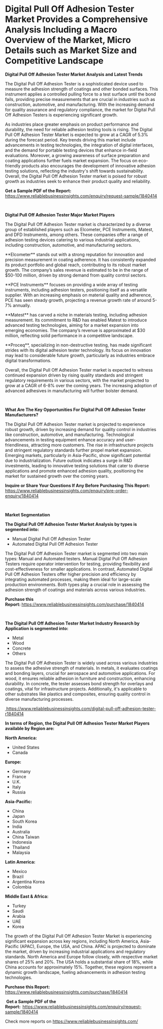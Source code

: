 <p><h1>Digital Pull Off Adhesion Tester Market Provides a Comprehensive Analysis Including a Macro Overview of the Market, Micro Details such as Market Size and Competitive Landscape</h1></p><p><strong>Digital Pull Off Adhesion Tester Market Analysis and Latest Trends</strong></p>
<p><p>The Digital Pull Off Adhesion Tester is a sophisticated device used to measure the adhesion strength of coatings and other bonded surfaces. This instrument applies a controlled pulling force to a test surface until the bond fails, providing precise measurements that are crucial in industries such as construction, automotive, and manufacturing. With the increasing demand for quality assurance and regulatory compliance, the market for Digital Pull Off Adhesion Testers is experiencing significant growth. </p><p>As industries place greater emphasis on product performance and durability, the need for reliable adhesion testing tools is rising. The Digital Pull Off Adhesion Tester Market is expected to grow at a CAGR of 5.3% during the forecast period. Key trends driving this market include advancements in testing technologies, the integration of digital interfaces, and the demand for portable testing devices that enhance in-field evaluations. Moreover, a growing awareness of surface preparation and coating applications further fuels market expansion. The focus on eco-friendly products also encourages the development of innovative adhesion testing solutions, reflecting the industry's shift towards sustainability. Overall, the Digital Pull Off Adhesion Tester market is poised for robust growth as industries seek to enhance their product quality and reliability.</p></p>
<p><strong>Get a Sample PDF of the Report:&nbsp;</strong> <a href="https://www.reliablebusinessinsights.com/enquiry/request-sample/1840414?utm_campaign=2444&utm_medium=2&utm_source=Github&utm_content=ia&utm_term=22022025&utm_id=digital-pull-off-adhesion-tester">https://www.reliablebusinessinsights.com/enquiry/request-sample/1840414</a></p>
<p>&nbsp;</p>
<p><strong>Digital Pull Off Adhesion Tester Major Market Players</strong></p>
<p><p>The Digital Pull Off Adhesion Tester market is characterized by a diverse group of established players such as Elcometer, PCE Instruments, Matest, and DFD Instruments, among others. These companies offer a range of adhesion testing devices catering to various industrial applications, including construction, automotive, and manufacturing sectors.</p><p>**Elcometer** stands out with a strong reputation for innovation and precision measurement in coating adherence. It has consistently expanded its product portfolio and global reach, contributing to its robust market growth. The company’s sales revenue is estimated to be in the range of $50-100 million, driven by strong demand from quality control sectors.</p><p>**PCE Instruments** focuses on providing a wide array of testing instruments, including adhesion testers, positioning itself as a versatile supplier. With an increasing emphasis on material quality and adherence, PCE has seen steady growth, projecting a revenue growth rate of around 5-7% annually.</p><p>**Matest** has carved a niche in materials testing, including adhesion measurement. Its commitment to R&D has enabled Matest to introduce advanced testing technologies, aiming for a market expansion into emerging economies. The company’s revenue is approximated at $30 million, reflecting solid performance in a competitive landscape.</p><p>**Proceq**, specializing in non-destructive testing, has made significant strides with its digital adhesion tester technology. Its focus on innovation may lead to considerable future growth, particularly as industries embrace digital transformations. </p><p>Overall, the Digital Pull Off Adhesion Tester market is expected to witness continued expansion driven by rising quality standards and stringent regulatory requirements in various sectors, with the market projected to grow at a CAGR of 6-8% over the coming years. The increasing adoption of advanced adhesives in manufacturing will further bolster demand.</p></p>
<p>&nbsp;</p>
<p><strong>What Are The Key Opportunities For Digital Pull Off Adhesion Tester Manufacturers?</strong></p>
<p><p>The Digital Pull Off Adhesion Tester market is projected to experience robust growth, driven by increasing demand for quality control in industries like construction, automotive, and manufacturing. Technological advancements in testing equipment enhance accuracy and user-friendliness, attracting more customers. The rise in infrastructure projects and stringent regulatory standards further propel market expansion. Emerging markets, particularly in Asia-Pacific, show significant potential due to industrialization. Future outlook indicates a surge in R&D investments, leading to innovative testing solutions that cater to diverse applications and promote enhanced adhesion quality, positioning the market for sustained growth over the coming years.</p></p>
<p><strong>Inquire or Share Your Questions If Any Before Purchasing This Report:</strong> <a href="https://www.reliablebusinessinsights.com/enquiry/pre-order-enquiry/1840414?utm_campaign=2444&utm_medium=2&utm_source=Github&utm_content=ia&utm_term=22022025&utm_id=digital-pull-off-adhesion-tester">https://www.reliablebusinessinsights.com/enquiry/pre-order-enquiry/1840414</a></p>
<p>&nbsp;</p>
<p><strong>Market Segmentation</strong></p>
<p><strong>The Digital Pull Off Adhesion Tester Market Analysis by types is segmented into:</strong></p>
<p><ul><li>Manual Digital Pull Off Adhesion Tester</li><li>Automated Digital Pull Off Adhesion Tester</li></ul></p>
<p><p>The Digital Pull Off Adhesion Tester market is segmented into two main types: Manual and Automated testers. Manual Digital Pull Off Adhesion Testers require operator intervention for testing, providing flexibility and cost-effectiveness for smaller applications. In contrast, Automated Digital Pull Off Adhesion Testers offer higher precision and efficiency by integrating automated processes, making them ideal for large-scale production environments. Both types play a crucial role in assessing the adhesion strength of coatings and materials across various industries.</p></p>
<p><strong>Purchase this Report:&nbsp;</strong><a href="https://www.reliablebusinessinsights.com/purchase/1840414?utm_campaign=2444&utm_medium=2&utm_source=Github&utm_content=ia&utm_term=22022025&utm_id=digital-pull-off-adhesion-tester">https://www.reliablebusinessinsights.com/purchase/1840414</a></p>
<p>&nbsp;</p>
<p><strong>The Digital Pull Off Adhesion Tester Market Industry Research by Application is segmented into:</strong></p>
<p><ul><li>Metal</li><li>Wood</li><li>Concrete</li><li>Others</li></ul></p>
<p><p>The Digital Pull Off Adhesion Tester is widely used across various industries to assess the adhesive strength of materials. In metals, it evaluates coatings and bonding layers, crucial for aerospace and automotive applications. For wood, it ensures reliable adhesion in furniture and construction, enhancing durability. In concrete, the tester assesses bond strength for overlays and coatings, vital for infrastructure projects. Additionally, it's applicable to other substrates like plastics and composites, ensuring quality control in diverse manufacturing processes.</p></p>
<p><a href="https://www.reliablebusinessinsights.com/digital-pull-off-adhesion-tester-r1840414?utm_campaign=2444&utm_medium=2&utm_source=Github&utm_content=ia&utm_term=22022025&utm_id=digital-pull-off-adhesion-tester">&nbsp;https://www.reliablebusinessinsights.com/digital-pull-off-adhesion-tester-r1840414</a></p>
<p><strong>In terms of Region, the Digital Pull Off Adhesion Tester Market Players available by Region are:</strong></p>
<p>
    <p> <strong> North America: </strong>
        <ul>
            <li>United States</li>
            <li>Canada</li>
        </ul>
        </p> 
    <p> <strong> Europe: </strong>
        <ul>
            <li>Germany</li>
            <li>France</li>
            <li>U.K.</li>
            <li>Italy</li>
            <li>Russia</li>
        </ul>
        </p> 
    <p> <strong> Asia-Pacific: </strong>
        <ul>
            <li>China</li>
            <li>Japan</li>
            <li>South Korea</li>
            <li>India</li>
            <li>Australia</li>
            <li>China Taiwan</li>
            <li>Indonesia</li>
            <li>Thailand</li>
            <li>Malaysia</li>
        </ul>
        </p> 
    <p> <strong> Latin America: </strong>
        <ul>
            <li>Mexico</li>
            <li>Brazil</li>
            <li>Argentina Korea</li>
            <li>Colombia</li>
        </ul>
        </p> 
    <p> <strong> Middle East & Africa: </strong>
        <ul>
            <li>Turkey</li>
            <li>Saudi</li>
            <li>Arabia</li>
            <li>UAE</li>
            <li>Korea</li>
        </ul>
    </p>
    </p>
<p><p>The growth of the Digital Pull Off Adhesion Tester Market is experiencing significant expansion across key regions, including North America, Asia-Pacific (APAC), Europe, the USA, and China. APAC is projected to dominate the market, driven by increasing industrial applications and regulatory standards. North America and Europe follow closely, with respective market shares of 25% and 20%. The USA holds a substantial share of 18%, while China accounts for approximately 15%. Together, these regions represent a dynamic growth landscape, fueling advancements in adhesion testing technologies.</p></p>
<p><strong>Purchase this Report: </strong><a href="https://www.reliablebusinessinsights.com/purchase/1840414?utm_campaign=2444&utm_medium=2&utm_source=Github&utm_content=ia&utm_term=22022025&utm_id=digital-pull-off-adhesion-tester">https://www.reliablebusinessinsights.com/purchase/1840414</a></p>
<p>&nbsp;<strong>Get a Sample PDF of the Report:&nbsp;&nbsp;</strong><a href="https://www.reliablebusinessinsights.com/enquiry/request-sample/1840414?utm_campaign=2444&utm_medium=2&utm_source=Github&utm_content=ia&utm_term=22022025&utm_id=digital-pull-off-adhesion-tester">https://www.reliablebusinessinsights.com/enquiry/request-sample/1840414</a></p>
<p><strong></strong></p>
<p>Check more reports on <a href="https://www.reliablebusinessinsights.com/?utm_campaign=2444&utm_medium=2&utm_source=Github&utm_content=ia&utm_term=22022025&utm_id=digital-pull-off-adhesion-tester">https://www.reliablebusinessinsights.com/</a></p>